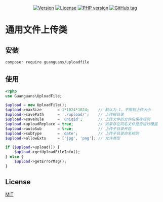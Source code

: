 <p align="center">
    <a href="https://packagist.org/packages/guanguans/uploadfile"><img src="https://img.shields.io/packagist/v/guanguans/uploadfile.svg" alt="Version"></a>
    <a href="https://packagist.org/packages/guanguans/uploadfile"><img src="https://img.shields.io/packagist/l/guanguans/uploadfile.svg" alt="License"></a>
    <a href="https://packagist.org/packages/guanguans/uploadfile"><img src="https://img.shields.io/packagist/php-v/guanguans/uploadfile.svg" alt="PHP version"></a>
    <a href="https://github.com/guanguans/uploadfile/tags"><img src="https://img.shields.io/github/tag/guanguans/uploadfile.svg" alt="GitHub tag"></a>
</p>

# 通用文件上传类

## 安装

``` sh
composer require guanguans/uploadfile
```

## 使用

``` php
<?php
use Guanguans\UploadFile;

$upload = new UploadFile();
$upload->maxSize       = 1*1024*1024;    // 默认为-1，不限制上传大小
$upload->savePath      = './upload/';    // 上传根目录
$upload->saveRule      = 'uniqid';       // 上传文件的文件名保存规则
$upload->uploadReplace = true;           // 如果存在同名文件是否进行覆盖
$upload->autoSub       = true;           // 上传子目录开启
$upload->subType       = 'date';         // 上传子目录命名规则
$upload->allowExts     = ['jpg', 'png']; // 允许类型

if ($upload->upload()) {
    $upload->getUploadFileInfo();
} else {
    $upload->getErrorMsg();
}
```

## License

[MIT](./LICENSE)

